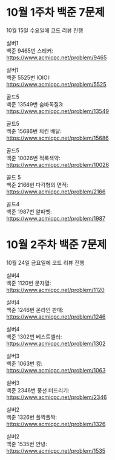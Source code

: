 # 10월 1주차 백준 7문제  
10월 15일 수요일에 코드 리뷰 진행  

실버1  
백준 9465번 스티커:  
https://www.acmicpc.net/problem/9465

실버1  
백준 5525번 IOIOI:  
https://www.acmicpc.net/problem/5525  

골드5  
백준 13549번 숨바꼭질3:  
https://www.acmicpc.net/problem/13549  

골드5  
백준 15686번 치킨 배달:  
https://www.acmicpc.net/problem/15686  

골드5  
백준 10026번 적록색약:  
https://www.acmicpc.net/problem/10026  

골드 5  
백준 2166번 다각형의 면적:  
https://www.acmicpc.net/problem/2166  

골드4  
백준 1987번 알파벳:  
https://www.acmicpc.net/problem/1987

# 10월 2주차 백준 7문제  
10월 24일 금요일에 코드 리뷰 진행  

실버4  
백준 1120번 문자열:  
https://www.acmicpc.net/problem/1120

실버4  
백준 1246번 온라인 판매:  
https://www.acmicpc.net/problem/1246

실버4  
백준 1302번 베스트셀러:  
https://www.acmicpc.net/problem/1302

실버3  
백준 1063번 킹:  
https://www.acmicpc.net/problem/1063

실버3  
백준 2346번 풍선 터뜨리기:  
https://www.acmicpc.net/problem/2346

실버2  
백준 1326번 폴짝폴짝:  
https://www.acmicpc.net/problem/1326

실버2  
백준 1535번 안녕:  
https://www.acmicpc.net/problem/1535

